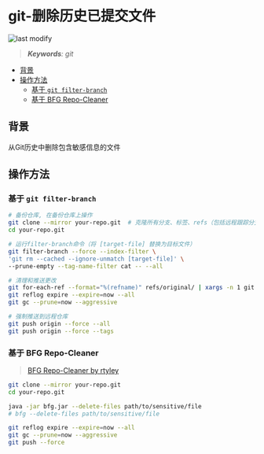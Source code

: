 git-删除历史已提交文件
===
<!--START_SECTION:badge-->

![last modify](https://img.shields.io/static/v1?label=last%20modify&message=2025-08-02%2000%3A35%3A22&color=yellowgreen&style=flat-square)

<!--END_SECTION:badge-->
<!--info
top: false
hidden: false
-->

> ***Keywords**: git*

<!--START_SECTION:toc-->
- [背景](#背景)
- [操作方法](#操作方法)
    - [基于 `git filter-branch`](#基于-git-filter-branch)
    - [基于 BFG Repo-Cleaner](#基于-bfg-repo-cleaner)
<!--END_SECTION:toc-->


## 背景

从Git历史中删除包含敏感信息的文件

## 操作方法

### 基于 `git filter-branch`

```bash
# 备份仓库, 在备份仓库上操作
git clone --mirror your-repo.git  # 克隆所有分支、标签、refs（包括远程跟踪分支）的完整镜像
cd your-repo.git

# 运行filter-branch命令（将 [target-file] 替换为目标文件）
git filter-branch --force --index-filter \
'git rm --cached --ignore-unmatch [target-file]' \
--prune-empty --tag-name-filter cat -- --all

# 清理和推送更改
git for-each-ref --format="%(refname)" refs/original/ | xargs -n 1 git update-ref -d
git reflog expire --expire=now --all
git gc --prune=now --aggressive

# 强制推送到远程仓库
git push origin --force --all
git push origin --force --tags
```


### 基于 BFG Repo-Cleaner
> [BFG Repo-Cleaner by rtyley](https://rtyley.github.io/bfg-repo-cleaner/)

```bash
git clone --mirror your-repo.git
cd your-repo.git

java -jar bfg.jar --delete-files path/to/sensitive/file
# bfg --delete-files path/to/sensitive/file

git reflog expire --expire=now --all
git gc --prune=now --aggressive
git push --force
```